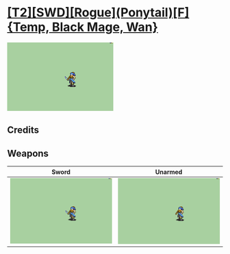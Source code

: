 # [\[T2\]\[SWD\]\[Rogue\]\(Ponytail\)\[F\]{Temp, Black Mage, Wan}](./)

<img src="./1.%20Sword/Sword_000.png" alt="[T2][SWD][Rogue](Ponytail)[F]{Temp, Black Mage, Wan} standing" />

## Credits



## Weapons


|Sword |Unarmed |
|  :---: | :---: |
| <img alt="Sword animation" src="./1.%20Sword/Sword.gif" /> | <img alt="Unarmed animation" src="./8.%20Unarmed/Unarmed.gif" /> |
